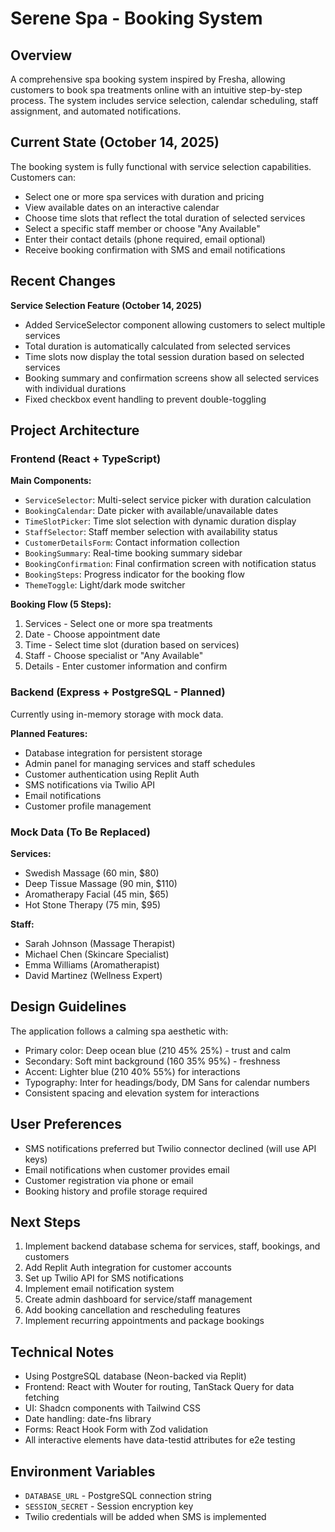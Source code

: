 # Serene Spa - Booking System

## Overview
A comprehensive spa booking system inspired by Fresha, allowing customers to book spa treatments online with an intuitive step-by-step process. The system includes service selection, calendar scheduling, staff assignment, and automated notifications.

## Current State (October 14, 2025)
The booking system is fully functional with service selection capabilities. Customers can:
- Select one or more spa services with duration and pricing
- View available dates on an interactive calendar
- Choose time slots that reflect the total duration of selected services
- Select a specific staff member or choose "Any Available"
- Enter their contact details (phone required, email optional)
- Receive booking confirmation with SMS and email notifications

## Recent Changes
**Service Selection Feature (October 14, 2025)**
- Added ServiceSelector component allowing customers to select multiple services
- Total duration is automatically calculated from selected services
- Time slots now display the total session duration based on selected services
- Booking summary and confirmation screens show all selected services with individual durations
- Fixed checkbox event handling to prevent double-toggling

## Project Architecture

### Frontend (React + TypeScript)
**Main Components:**
- `ServiceSelector`: Multi-select service picker with duration calculation
- `BookingCalendar`: Date picker with available/unavailable dates
- `TimeSlotPicker`: Time slot selection with dynamic duration display
- `StaffSelector`: Staff member selection with availability status
- `CustomerDetailsForm`: Contact information collection
- `BookingSummary`: Real-time booking summary sidebar
- `BookingConfirmation`: Final confirmation screen with notification status
- `BookingSteps`: Progress indicator for the booking flow
- `ThemeToggle`: Light/dark mode switcher

**Booking Flow (5 Steps):**
1. Services - Select one or more spa treatments
2. Date - Choose appointment date
3. Time - Select time slot (duration based on services)
4. Staff - Choose specialist or "Any Available"
5. Details - Enter customer information and confirm

### Backend (Express + PostgreSQL - Planned)
Currently using in-memory storage with mock data.

**Planned Features:**
- Database integration for persistent storage
- Admin panel for managing services and staff schedules
- Customer authentication using Replit Auth
- SMS notifications via Twilio API
- Email notifications
- Customer profile management

### Mock Data (To Be Replaced)
**Services:**
- Swedish Massage (60 min, $80)
- Deep Tissue Massage (90 min, $110)
- Aromatherapy Facial (45 min, $65)
- Hot Stone Therapy (75 min, $95)

**Staff:**
- Sarah Johnson (Massage Therapist)
- Michael Chen (Skincare Specialist)
- Emma Williams (Aromatherapist)
- David Martinez (Wellness Expert)

## Design Guidelines
The application follows a calming spa aesthetic with:
- Primary color: Deep ocean blue (210 45% 25%) - trust and calm
- Secondary: Soft mint background (160 35% 95%) - freshness
- Accent: Lighter blue (210 40% 55%) for interactions
- Typography: Inter for headings/body, DM Sans for calendar numbers
- Consistent spacing and elevation system for interactions

## User Preferences
- SMS notifications preferred but Twilio connector declined (will use API keys)
- Email notifications when customer provides email
- Customer registration via phone or email
- Booking history and profile storage required

## Next Steps
1. Implement backend database schema for services, staff, bookings, and customers
2. Add Replit Auth integration for customer accounts
3. Set up Twilio API for SMS notifications
4. Implement email notification system
5. Create admin dashboard for service/staff management
6. Add booking cancellation and rescheduling features
7. Implement recurring appointments and package bookings

## Technical Notes
- Using PostgreSQL database (Neon-backed via Replit)
- Frontend: React with Wouter for routing, TanStack Query for data fetching
- UI: Shadcn components with Tailwind CSS
- Date handling: date-fns library
- Forms: React Hook Form with Zod validation
- All interactive elements have data-testid attributes for e2e testing

## Environment Variables
- `DATABASE_URL` - PostgreSQL connection string
- `SESSION_SECRET` - Session encryption key
- Twilio credentials will be added when SMS is implemented
